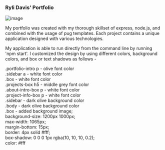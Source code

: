 ### Ryli Davis' Portfolio
![image](https://user-images.githubusercontent.com/86996817/177975083-09f0608a-9a5d-44fd-9e72-58c20aff59ec.png)

My portfolio was created with my thorough skillset of express, node.js, and combined with the usage of pug templates. Each project contains a unique application designed with various technologies.

My application is able to run directly from the command line by running 'npm start'. I customized the design by using different colors, background colors, and box or text shadows as follows -

.portfolio-intro p - olive font color <br>
.sidebar a - white font color <br>
.box - white font color <br>
.projects-box h5 - middle grey font color <br>
.about-intro-box p - white font color <br>
.project-info-box p - white font color <br>
.sidebar - dark olive background color <br>
.body - dark olive background color <br>
.box - added background image; <br>
background-size: 1200px 1000px; <br>
max-width: 1065px; <br>
margin-bottom: 15px; <br>
border: 4px solid #fff; <br>
box-shadow: 0 0 0 1px rgba(10, 10, 10, 0.2); <br>
color: #fff
